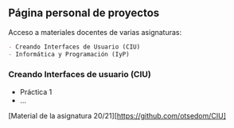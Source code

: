 ## Página personal de proyectos

Acceso a materiales docentes de varias asignaturas:

```markdown
- Creando Interfaces de Usuario (CIU)
- Informática y Programación (IyP)
```

### Creando Interfaces de usuario (CIU)

- Práctica 1
- ...

[Material de la asignatura 20/21][https://github.com/otsedom/CIU]


